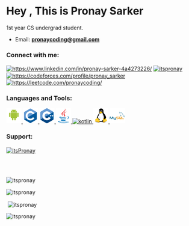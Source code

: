 



# Hey , This is Pronay Sarker
1st year CS undergrad student.
- Email: **pronaycoding@gmail.com**



<h3 align="left">Connect with me:</h3>
<p align="left">
<a href="https://www.linkedin.com/in/pronay-sarker-4a4273226/" target="blank"><img align="center" src="https://raw.githubusercontent.com/rahuldkjain/github-profile-readme-generator/master/src/images/icons/Social/linked-in-alt.svg" alt="https://www.linkedin.com/in/pronay-sarker-4a4273226/" height="30" width="40" /></a>
<a href="https://instagram.com/itspronay" target="blank"><img align="center" src="https://raw.githubusercontent.com/rahuldkjain/github-profile-readme-generator/master/src/images/icons/Social/instagram.svg" alt="itspronay" height="30" width="40" /></a>
<a href="https://codeforces.com/profile/pronay_sarker" target="blank"><img align="center" src="https://raw.githubusercontent.com/rahuldkjain/github-profile-readme-generator/master/src/images/icons/Social/codeforces.svg" alt="https://codeforces.com/profile/pronay_sarker" height="30" width="40" /></a>
<a href="https://leetcode.com/pronaycoding/" target="blank"><img align="center" src="https://raw.githubusercontent.com/rahuldkjain/github-profile-readme-generator/master/src/images/icons/Social/leet-code.svg" alt="https://leetcode.com/pronaycoding/" height="30" width="40" /></a>
</p>
<p></p>
<h3 align="left">Languages and Tools:</h3>
<p align="left"> <a href="https://developer.android.com" target="_blank" rel="noreferrer"> <img src="https://raw.githubusercontent.com/devicons/devicon/master/icons/android/android-original-wordmark.svg" alt="android" width="40" height="40"/> </a> <a href="https://www.cprogramming.com/" target="_blank" rel="noreferrer"> <img src="https://raw.githubusercontent.com/devicons/devicon/master/icons/c/c-original.svg" alt="c" width="40" height="40"/> </a> <a href="https://www.w3schools.com/cpp/" target="_blank" rel="noreferrer"> <img src="https://raw.githubusercontent.com/devicons/devicon/master/icons/cplusplus/cplusplus-original.svg" alt="cplusplus" width="40" height="40"/> </a> <a href="https://www.java.com" target="_blank" rel="noreferrer"> <img src="https://raw.githubusercontent.com/devicons/devicon/master/icons/java/java-original.svg" alt="java" width="40" height="40"/> </a> <a href="https://kotlinlang.org" target="_blank" rel="noreferrer"> <img src="https://www.vectorlogo.zone/logos/kotlinlang/kotlinlang-icon.svg" alt="kotlin" width="40" height="40"/> </a> <a href="https://www.linux.org/" target="_blank" rel="noreferrer"> <img src="https://raw.githubusercontent.com/devicons/devicon/master/icons/linux/linux-original.svg" alt="linux" width="40" height="40"/> </a> <a href="https://www.mysql.com/" target="_blank" rel="noreferrer"> <img src="https://raw.githubusercontent.com/devicons/devicon/master/icons/mysql/mysql-original-wordmark.svg" alt="mysql" width="40" height="40"/> </a> </p>
<p>
<h3 align="left">Support:</h3>
<p><a href="https://www.buymeacoffee.com/itsPronay"> <img align="center" src="https://cdn.buymeacoffee.com/buttons/v2/default-yellow.png" height="50" width="210" alt="itsPronay" /></a></p><br><br>

<p align="left"> <img src="https://komarev.com/ghpvc/?username=itspronay&label=Profile%20views&color=0e75b6&style=flat" alt="itspronay" /> </p></p>

<p></p>
<p><img align="center" src="https://github-readme-stats.vercel.app/api/top-langs?username=itspronay&show_icons=true&locale=en&layout=compact" alt="itspronay" /></p>

&nbsp;<img align="center" src="https://github-readme-stats.vercel.app/api?username=itspronay&show_icons=true&locale=en" alt="itspronay" />
<p></p>
<img align="left" src="https://github-readme-streak-stats.herokuapp.com/?user=itspronay&" alt="itspronay" />



